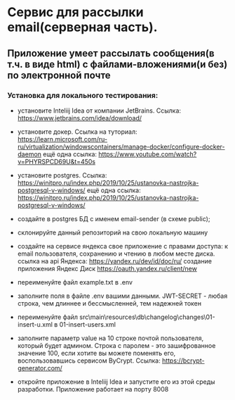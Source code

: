 # Сервис для рассылки email(серверная часть).

## Приложение умеет рассылать сообщения(в т.ч. в виде html) с файлами-вложениями(и без) по электронной почте

### Установка для локального тестирования: 

- установите Inteliij Idea от компании JetBrains. Ссылка: <https://www.jetbrains.com/idea/download/>

- установите докер. Ссылка на туториал: <https://learn.microsoft.com/ru-ru/virtualization/windowscontainers/manage-docker/configure-docker-daemon>
            ещё одна ссылка: <https://www.youtube.com/watch?v=PHYRSPCD69U&t=450s>

- установите postgres. Ссылка: <https://winitpro.ru/index.php/2019/10/25/ustanovka-nastrojka-postgresql-v-windows/>
            ещё одна ссылка: <https://winitpro.ru/index.php/2019/10/25/ustanovka-nastrojka-postgresql-v-windows/>

- создайте в postgres БД с именем email-sender (в схеме public);

- склонируйте данный репозиторий на свою локальную машину

- создайте на сервисе яндекса свое приложение с правами доступа: к email пользователя, сохранению и чтению в любом месте диска.
        ссылка на api Яндекса: <https://yandex.ru/dev/id/doc/ru/>
        создание приложения Яндекс Диск <https://oauth.yandex.ru/client/new>

- переименуйте файл example.txt в .env

- заполните поля в файле .env вашими данными. JWT-SECRET - любая строка, чем длиннее и бессмысленней, тем надежней токен

- переименуйте файл src\main\resources\db\changelog\changes\01-insert-u.xml в 01-insert-users.xml
- заполните параметр value на 10 строке почтой пользователя, который будет админом. Строка с паролем - это зашифрованное 
значение 100, если хотите вы можете поменять его, воспользовавшись сервисом ByCrypt. Ссылка: <https://bcrypt-generator.com/>

- откройте приложение в Inteliij Idea и запустите его из этой среды разработки. Приложение работает на порту 8008
